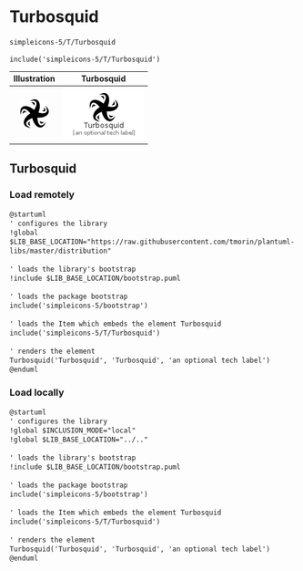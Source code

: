 # Turbosquid


```text
simpleicons-5/T/Turbosquid
```

```text
include('simpleicons-5/T/Turbosquid')
```



| Illustration | Turbosquid |
| :---: | :---: |
| ![illustration for Illustration](../../simpleicons-5/T/Turbosquid.png) | ![illustration for Turbosquid](../../simpleicons-5/T/Turbosquid.Local.png) |




## Turbosquid

### Load remotely
```plantuml
@startuml
' configures the library
!global $LIB_BASE_LOCATION="https://raw.githubusercontent.com/tmorin/plantuml-libs/master/distribution"

' loads the library's bootstrap
!include $LIB_BASE_LOCATION/bootstrap.puml

' loads the package bootstrap
include('simpleicons-5/bootstrap')

' loads the Item which embeds the element Turbosquid
include('simpleicons-5/T/Turbosquid')

' renders the element
Turbosquid('Turbosquid', 'Turbosquid', 'an optional tech label')
@enduml
```

### Load locally
```plantuml
@startuml
' configures the library
!global $INCLUSION_MODE="local"
!global $LIB_BASE_LOCATION="../.."

' loads the library's bootstrap
!include $LIB_BASE_LOCATION/bootstrap.puml

' loads the package bootstrap
include('simpleicons-5/bootstrap')

' loads the Item which embeds the element Turbosquid
include('simpleicons-5/T/Turbosquid')

' renders the element
Turbosquid('Turbosquid', 'Turbosquid', 'an optional tech label')
@enduml
```


